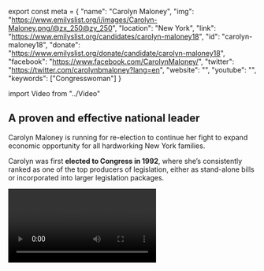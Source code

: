 export const meta = {
  "name": "Carolyn Maloney",
  "img": "https://www.emilyslist.org/i/images/Carolyn-Maloney.png/@zx_250@zy_250",
  "location": "New York",
  "link": "https://www.emilyslist.org/candidates/carolyn-maloney18",
  "id": "carolyn-maloney18",
  "donate": "https://www.emilyslist.org/donate/candidate/carolyn-maloney18",
  "facebook": "https://www.facebook.com/CarolynMaloney/",
  "twitter": "https://twitter.com/carolynbmaloney?lang=en",
  "website": "",
  "youtube": "",
  "keywords": ["Congresswoman"]
}

import Video from "../Video"

## A proven and effective national leader

Carolyn Maloney is running for re-election to continue her fight to expand economic opportunity for all hardworking New York families.

Carolyn was first **elected to Congress in 1992**, where she’s consistently ranked as one of the top producers of legislation, either as stand-alone bills or incorporated into larger legislation packages.

<Video id="qPJT9am__XM" />

She is a national leader with accomplishments on security, financial services, the economy and women's issues, from securing health care for those suffering from ailments related to 9/11 to authoring the **Credit Cardholders’ Bill of Rights**, which, according to the Consumer Financial Protection Bureau (CFPB), has saved consumers more than $16 billion annually since it was signed into law in 2009.

Carolyn is consistently ranked as one of the **most effective leaders** in the House of Representatives: In 2013, she introduced the fifth highest number of bills of all representatives, and in 2015, the bills she authored had **1,202 co-sponsors** — the second most in all of Congress. Carolyn has been a champion in Washington for women and working families for more than two decades.


## A tenacious champion for working families

Carolyn is running to continue her career-long fight to expand economic opportunity so that all of New York’s working families can thrive. She was the first woman to chair the joint economic committee, a House and Senate panel that examines and addresses the nation’s most pressing economic issues — in that role, she became just one of just a handful of women in history to chair a Congressional committee. She is currently a senior member of the House financial services committee, where she has stood up to the credit and banking industries to fight for working families. Carolyn has also been a fierce advocate for health care, from passing legislation that provides annual mammograms for women on Medicare to creating women’s health offices in five federal agencies that were incorporated as part of the landmark Affordable Care Act. Carolyn is a courageous fighter for survivors of sexual violence: She is co-chair of the Congressional Caucus on Human Trafficking, and she authored the Debbie Smith Act, which increases funding for law enforcement to process DNA rape kits and has been called “the most important anti-rape legislation in history.” At a time when working families are under attack from the Trump administration and Congressional Republicans like never before, Carolyn is a fearless defender for New Yorkers and all Americans.

## An Empire State leader we cannot take for granted

In 2018, Carolyn is running for re-election — and the stakes for our country are simply too high for us to take her leadership for granted. Fortunately, Carolyn and key members of New York’s legislative leadership are working to position New York as one of the strongest defenses we have against the president’s extreme and divisive agenda — and we need Carolyn to continue leading that defense in Washington. Just as she has always fought for us, let’s show Carolyn the full support of the EMILY’s List community — now more than five million members strong — and help her continue her record of outstanding service for women and families in New York and across the country.
